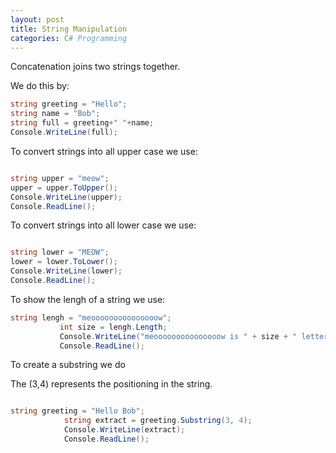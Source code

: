 ```yaml
--- 
layout: post
title: String Manipulation
categories: C# Programming
---
```

 
 Concatenation joins two strings together.
 
 We do this by:
 
 ```csharp
 string greeting = "Hello";
 string name = "Bob";
 string full = greeting+" "+name;
 Console.WriteLine(full);
 
 ```
 
 To convert strings into all upper case we use:
 
 ```csharp
 
 string upper = "meow";
 upper = upper.ToUpper();
 Console.WriteLine(upper);
 Console.ReadLine();


 ```
 
 
 To convert strings into all lower case we use:
 
 ```csharp
 
 string lower = "MEOW";
 lower = lower.ToLower();
 Console.WriteLine(lower);
 Console.ReadLine();
 
 ```
 
 To show the lengh of a string we use:
 
 ```csharp
 string lengh = "meooooooooooooooow";
            int size = lengh.Length;
            Console.WriteLine("meooooooooooooooow is " + size + " letters long");
            Console.ReadLine();
 
 ```

To create a substring we do

The (3,4) represents the positioning in the string.

```csharp

string greeting = "Hello Bob";
            string extract = greeting.Substring(3, 4);
            Console.WriteLine(extract);
            Console.ReadLine();
```




















